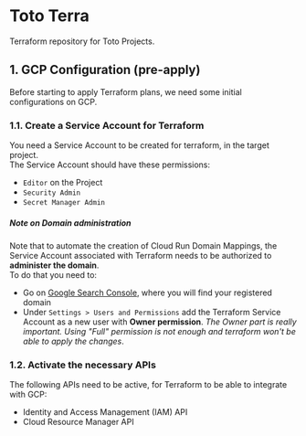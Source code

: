 # Toto Terra
Terraform repository for Toto Projects.

## 1. GCP Configuration (pre-apply)
Before starting to apply Terraform plans, we need some initial configurations on GCP. 

### 1.1. Create a Service Account for Terraform
You need a Service Account to be created for terraform, in the target project. <br>
The Service Account should have these permissions:
 * `Editor` on the Project 
 * `Security Admin`
 * `Secret Manager Admin`

##### Note on Domain administration
Note that to automate the creation of Cloud Run Domain Mappings, the Service Account associated with Terraform needs to be authorized to **administer the domain**. <br>
To do that you need to:
 * Go on [Google Search Console](https://search.google.com/search-console/), where you will find your registered domain
 * Under `Settings > Users and Permissions` add the Terraform Service Account as a new user with **Owner permission**. *The Owner part is really important. Using "Full" permission is not enough and terraform won't be able to apply the changes*. 

### 1.2. Activate the necessary APIs
The following APIs need to be active, for Terraform to be able to integrate with GCP: 
 * Identity and Access Management (IAM) API 
 * Cloud Resource Manager API 